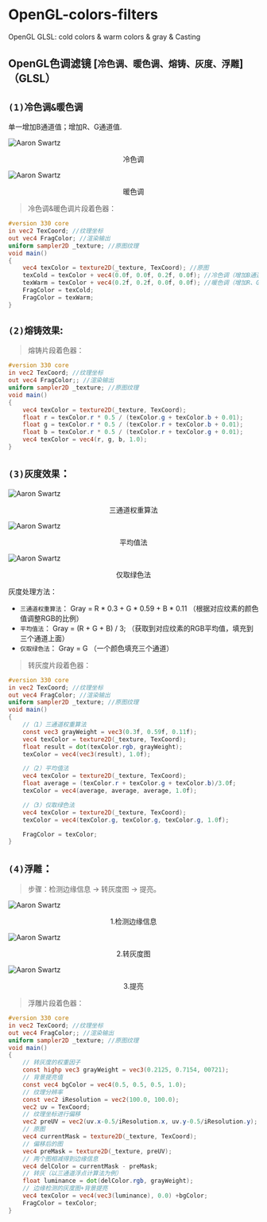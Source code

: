 # OpenGL-colors-filters
OpenGL GLSL: cold colors &amp; warm colors &amp; gray &amp; Casting
## OpenGL色调滤镜 [`冷色调、暖色调、熔铸、灰度、浮雕`] （GLSL）


## `(1)冷色调&暖色调`
单一增加B通道值；增加R、G通道值.

![Aaron Swartz](https://github.com/CSsaan/OpenGL-colors-filters/raw/main/IMG/coldcolor.jpg)
<p style="text-align: center;">冷色调</p>

![Aaron Swartz](https://github.com/CSsaan/OpenGL-colors-filters/raw/main/IMG/warmcolor.jpg)
<p style="text-align: center;">暖色调</p>

>冷色调&暖色调片段着色器：
````GLSL
#version 330 core
in vec2 TexCoord; //纹理坐标
out vec4 FragColor; //渲染输出
uniform sampler2D _texture; //原图纹理
void main()
{
    vec4 texColor = texture2D(_texture, TexCoord); //原图
    texCold = texColor + vec4(0.0f, 0.0f, 0.2f, 0.0f); //冷色调（增加B通道值）
	texWarm = texColor + vec4(0.2f, 0.2f, 0.0f, 0.0f); //暖色调（增加R、G通道值）
	FragColor = texCold;
	FragColor = texWarm;
}	    
````
	

## `(2)熔铸效果`:

>熔铸片段着色器：
````GLSL
#version 330 core
in vec2 TexCoord; //纹理坐标
out vec4 FragColor;; //渲染输出
uniform sampler2D _texture; //原图纹理
void main()
{
	vec4 texColor = texture2D(_texture, TexCoord);
	float r = texColor.r * 0.5 / (texColor.g + texColor.b + 0.01);
	float g = texColor.r * 0.5 / (texColor.r + texColor.b + 0.01);
	float b = texColor.r * 0.5 / (texColor.r + texColor.g + 0.01);
	vec4 texColor = vec4(r, g, b, 1.0);
}
````

## `(3)灰度效果`：

![Aaron Swartz](https://github.com/CSsaan/OpenGL-colors-filters/raw/main/IMG/gray1.jpg)
<p style="text-align: center;">三通道权重算法</p>

![Aaron Swartz](https://github.com/CSsaan/OpenGL-colors-filters/raw/main/IMG/gray2.jpg)
<p style="text-align: center;">平均值法</p>

![Aaron Swartz](https://github.com/CSsaan/OpenGL-colors-filters/raw/main/IMG/gray3.jpg)
<p style="text-align: center;">仅取绿色法</p>

灰度处理方法：
- `三通道权重算法`： Gray = R * 0.3 + G * 0.59 + B * 0.11 （根据对应纹素的颜色值调整RGB的比例）
- `平均值法`： Gray = (R + G + B) / 3; （获取到对应纹素的RGB平均值，填充到三个通道上面）
- `仅取绿色法`： Gray = G （一个颜色填充三个通道）

>转灰度片段着色器：
````GLSL
#version 330 core
in vec2 TexCoord; //纹理坐标
out vec4 FragColor; //渲染输出
uniform sampler2D _texture; //原图纹理
void main()
{
	//（1）三通道权重算法
	const vec3 grayWeight = vec3(0.3f, 0.59f, 0.11f); 
	vec4 texColor = texture2D(_texture, TexCoord);
	float result = dot(texColor.rgb, grayWeight);
	texColor = vec4(vec3(result), 1.0f);

	//（2）平均值法
	vec4 texColor = texture2D(_texture, TexCoord); 
	float average = (texColor.r + texColor.g + texColor.b)/3.0f;
	texColor = vec4(average, average, average, 1.0f);

	//（3）仅取绿色法
	vec4 texColor = texture2D(_texture, TexCoord); 
	texColor = vec4(texColor.g, texColor.g, texColor.g, 1.0f);

	FragColor = texColor;
}
````

	
## `(4)浮雕`：

>步骤：检测边缘信息 -> 转灰度图 -> 提亮。

![Aaron Swartz](https://github.com/CSsaan/OpenGL-colors-filters/raw/main/IMG/levitation1.jpg)
<p style="text-align: center;">1.检测边缘信息</p>

![Aaron Swartz](https://github.com/CSsaan/OpenGL-colors-filters/raw/main/IMG/levitation2.jpg)
<p style="text-align: center;">2.转灰度图</p>

![Aaron Swartz](https://github.com/CSsaan/OpenGL-colors-filters/raw/main/IMG/levitation3.jpg)
<p style="text-align: center;">3.提亮</p>

>浮雕片段着色器：

````GLSL
#version 330 core
in vec2 TexCoord; //纹理坐标
out vec4 FragColor;; //渲染输出
uniform sampler2D _texture; //原图纹理
void main()
{
	// 转灰度的权重因子
	const highp vec3 grayWeight = vec3(0.2125, 0.7154, 00721);
	// 背景提亮值
	const vec4 bgColor = vec4(0.5, 0.5, 0.5, 1.0);
	// 纹理分辨率
	const vec2 iResolution = vec2(100.0, 100.0);
	vec2 uv = TexCoord;
	// 纹理坐标进行偏移
	vec2 preUV = vec2(uv.x-0.5/iResolution.x, uv.y-0.5/iResolution.y);
	// 原图
	vec4 currentMask = texture2D(_texture, TexCoord);
	// 偏移后的图
	vec4 preMask = texture2D(_texture, preUV);
	// 两个图相减得到边缘信息
	vec4 delColor = currentMask - preMask;  
	// 转灰（以三通道浮点计算法为例）
	float luminance = dot(delColor.rgb, grayWeight); 
	// 边缘检测的灰度图+背景提亮
	vec4 texColor = vec4(vec3(luminance), 0.0) +bgColor;
	FragColor = texColor;
}
````
   
